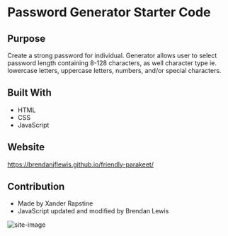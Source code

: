 # Password Generator Starter Code

## Purpose
Create a strong password for individual. Generator allows user to select password length containing 8-128 characters, as well
character type ie. lowercase letters, uppercase letters, numbers, and/or special characters.

## Built With
* HTML
* CSS
* JavaScript

## Website
https://brendanjflewis.github.io/friendly-parakeet/

## Contribution
* Made by Xander Rapstine
* JavaScript updated and modified by Brendan Lewis

![site-image](https://user-images.githubusercontent.com/89174393/134287960-b02986b5-8912-4012-9243-696e68c33e76.jpg)
